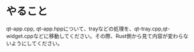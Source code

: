  # やること

qt-app.cpp, qt-app.hppについて、trayなどの処理を、qt-tray.cpp,qt-widget.cppなどに移動してください。その際、Rust側から見て内容が変わらないようにしてください。
